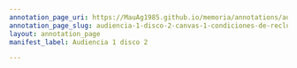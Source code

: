 ```yaml
---
annotation_page_uri: https://MauAg1985.github.io/memoria/annotations/audiencia-1-disco-2-canvas-1-condiciones-de-reclusi-n-clandestina--fiscal-general--testigo--personas-detenidas-desaparecidas--centro-clandestino-de-detenci-n--victima-de-la-represi-n--riesgo-para-la-salud.json
annotation_page_slug: audiencia-1-disco-2-canvas-1-condiciones-de-reclusi-n-clandestina--fiscal-general--testigo--personas-detenidas-desaparecidas--centro-clandestino-de-detenci-n--victima-de-la-represi-n--riesgo-para-la-salud
layout: annotation_page
manifest_label: Audiencia 1 disco 2

---
```

